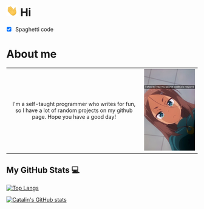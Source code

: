 # <img src="https://raw.githubusercontent.com/ABSphreak/ABSphreak/master/gifs/Hi.gif" width="30px"> Hi

- [x] Spaghetti code

# About me

|                                                                                                                                  |                                                                               |
| :------------------------------------------------------------------------------------------------------------------------------: | :---------------------------------------------------------------------------: |
| I'm a self-taught programmer who writes for fun, so I have a lot of random projects on my github page. Hope you have a good day! | ![Image](https://raw.githubusercontent.com/jinx420/jinx420/main/misc/pls.png) |


## My GitHub Stats 💻

[![Top Langs](https://github-readme-stats.vercel.app/api/top-langs/?username=jinx420&hide=java,html,css&theme=dracula)](https://github.com/anuraghazra/github-readme-stats)

[![Catalin's GitHub stats](https://github-readme-stats.vercel.app/api?username=jinx420&theme=dracula)](https://github.com/anuraghazra/github-readme-stats)
